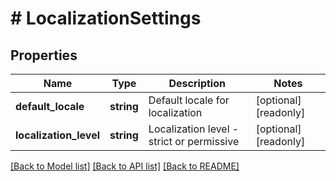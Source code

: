 # # LocalizationSettings

## Properties

Name | Type | Description | Notes
------------ | ------------- | ------------- | -------------
**default_locale** | **string** | Default locale for localization | [optional] [readonly]
**localization_level** | **string** | Localization level - strict or permissive | [optional] [readonly]

[[Back to Model list]](../../README.md#models) [[Back to API list]](../../README.md#endpoints) [[Back to README]](../../README.md)
